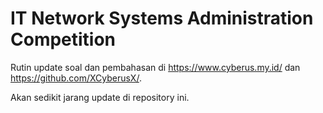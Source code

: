 # IT Network Systems Administration Competition

Rutin update soal dan pembahasan di https://www.cyberus.my.id/ dan https://github.com/XCyberusX/.

Akan sedikit jarang update di repository ini.
